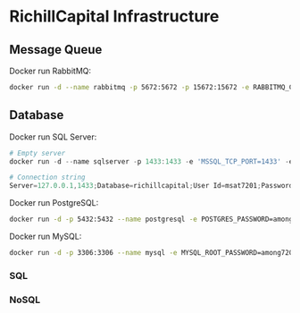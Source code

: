 # RichillCapital Infrastructure

## Message Queue

Docker run RabbitMQ:

```bash
docker run -d --name rabbitmq -p 5672:5672 -p 15672:15672 -e RABBITMQ_CONFIG_FILE=/etc/rabbitmq/rabbitmq.conf -e RABBITMQ_DEFAULT_USER=msat7201 -e RABBITMQ_DEFAULT_PASS=among7201 -v /path/to/rabbitmq.conf:/etc/rabbitmq/rabbitmq.conf rabbitmq:3-management
```

## Database

Docker run SQL Server:

```powershell
# Empty server
docker run -d --name sqlserver -p 1433:1433 -e 'MSSQL_TCP_PORT=1433' -e 'MSSQL_TCP_ADDR=0.0.0.0' -e 'ACCEPT_EULA=Y' -e 'SA_PASSWORD=Among7201' mcr.microsoft.com/mssql/server:2022-latest

# Connection string
Server=127.0.0.1,1433;Database=richillcapital;User Id=msat7201;Password=Among7201;
```

Docker run PostgreSQL:

```bash
docker run -d -p 5432:5432 --name postgresql -e POSTGRES_PASSWORD=among7201 postgres -c 'listen_addresses=*'
```

Docker run MySQL:

```bash
docker run -d -p 3306:3306 --name mysql -e MYSQL_ROOT_PASSWORD=among7201 mysql/mysql-server:latest --bind-address=0.0.0.0
```

### SQL

### NoSQL
